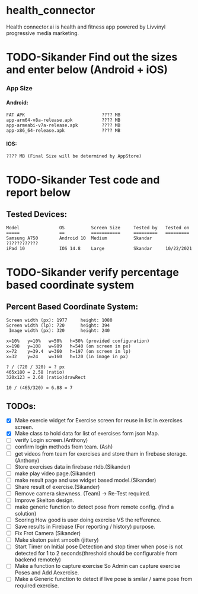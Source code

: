 # health_connector

Health connector.ai is health and fitness app powered by Livvinyl progressive media marketing.

# TODO-Sikander Find out the sizes and enter below (Android + iOS)
### App Size
#### Android:
    FAT APK                             ???? MB
    app-arm64-v8a-release.apk           ???? MB
    app-armeabi-v7a-release.apk         ???? MB
    app-x86_64-release.apk              ???? MB

#### IOS:
    ???? MB (Final Size will be determined by AppStore)

# TODO-Sikander Test code and report below
## Tested Devices:
    Model			    OS			Screen Size		Tested by	Tested on
	=====			    ==			===========		=========	=========
	Samsung A750		Android 10  Medium			Skandar		????????????
    iPad 10             IOS 14.8    Large           Skandar     10/22/2021

# TODO-Sikander verify percentage based coordinate system
## Percent Based Coordinate System:

    Screen width (px): 1977		height: 1080
    Screen width (lp): 720		height: 394
     Image width (px): 320		height: 240

    x=10%	y=10%	w=50%	h=50% (provided configuration)
    x=198	y=108	w=989	h=540 (on screen in px)
    x=72	y=39.4	w=360	h=197 (on screen in lp)
    x=32	y=24	w=160	h=120 (in image in px)

    ? / (720 / 320) = ? px
    465x180 = 2.58 (ratio)
    320x123 = 2.60 (ratio)drawRect

    10 / (465/320) = 6.88 = 7


## TODOs:

- [x] Make exercie widget for Exercise screen for reuse in list in exercises screen.
- [x] Make class to hold data for list of exercises form json Map.
- [ ] verify Login screen.(Anthony)
- [ ] confirm login methods from team. (Ash)
- [ ] get videos from team for exercises and store tham in firebase storage.(Anthony)
- [ ] Store exercises data in firebase rtdb.(Sikander)
- [ ] make play video page.(Sikander)
- [ ] make result page and use widget based model.(Sikander)
- [ ] Share result of exercise.(Sikander)
- [ ] Remove camera skewness. (Team) -> Re-Test required.
- [ ] Improve Skelton design. 
- [ ] make generic function to detect pose from remote config. (find a solution)
- [ ] Scoring How good is user doing exercise VS the refference.
- [ ] Save results in Firebase (For reporting / history) purpose.
- [ ] Fix Frot Camera (Sikander)
- [ ] Make sketon paint smooth (jittery)
- [ ] Start Timer on Initial pose Detection and stop timer when pose is not detected for 1 to 2 seconds(threshold should be configurable from backend remotely)
- [ ] Make a function to capture exercise So Admin can capture exercise Poses and Add Aexercise.
- [ ] Make a Generic function to detect if live pose is smilar / same pose from required exercise.